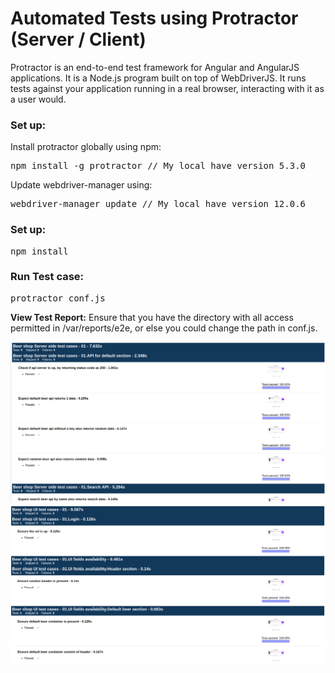 # Automated Tests using Protractor (Server / Client)

Protractor is an end-to-end test framework for Angular and AngularJS applications.
It is a Node.js program built on top of WebDriverJS.
It runs tests against your application running in a real browser, interacting with it as a user would.

### Set up:
Install protractor globally using npm:
<pre>
npm install -g protractor // My local have version 5.3.0
</pre>

Update webdriver-manager using:
<pre>
webdriver-manager update // My local have version 12.0.6
</pre>

### Set up:
<pre>
npm install
</pre>

### Run Test case:
<pre>
protractor conf.js
</pre>

**View Test Report:**
Ensure that you have the directory with all access permitted in /var/reports/e2e, or else you could change the path in conf.js.

![alt text](./img/server_test.png)
![alt text](./img/client_test.png)

